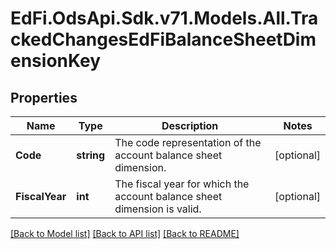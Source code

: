# EdFi.OdsApi.Sdk.v71.Models.All.TrackedChangesEdFiBalanceSheetDimensionKey

## Properties

Name | Type | Description | Notes
------------ | ------------- | ------------- | -------------
**Code** | **string** | The code representation of the account balance sheet dimension. | [optional] 
**FiscalYear** | **int** | The fiscal year for which the account balance sheet dimension is valid. | [optional] 

[[Back to Model list]](../../README.md#documentation-for-models) [[Back to API list]](../../README.md#documentation-for-api-endpoints) [[Back to README]](../../README.md)

